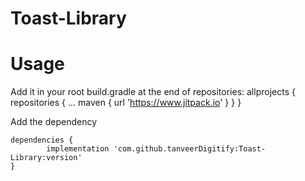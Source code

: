 # Toast-Library






# Usage

Add it in your root build.gradle at the end of repositories:
allprojects {
		repositories {
			...
			maven { url 'https://www.jitpack.io' }
		}
	}
  
  Add the dependency
  
  	dependencies {
	        implementation 'com.github.tanveerDigitify:Toast-Library:version'
	}

